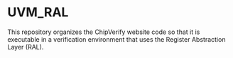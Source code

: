 # UVM_RAL
This repository organizes the ChipVerify website code so that it is executable in a verification environment that uses the Register Abstraction Layer (RAL).
